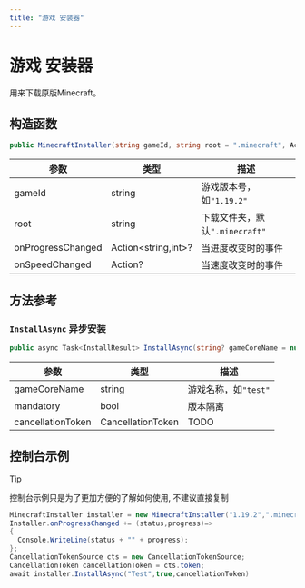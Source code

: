 ```yaml
---
title: "游戏 安装器"
---
```


# 游戏 安装器

用来下载原版Minecraft。

## 构造函数

```csharp
public MinecraftInstaller(string gameId, string root = ".minecraft", Action<string,int>? onProgressChanged = null, Action<string>? onSpeedChanged = null)
```

| 参数       | 类型     | 描述                    |
|----------|--------|-----------------------|
| gameId | string | 游戏版本号，如```"1.19.2"``` |
| root | string | 下载文件夹，默认```".minecraft"``` |
| onProgressChanged | Action<string,int>? | 当进度改变时的事件 |
| onSpeedChanged | Action<string>? | 当速度改变时的事件 |

## 方法参考

### ``InstallAsync`` 异步安装

```csharp
public async Task<InstallResult> InstallAsync(string? gameCoreName = null, bool mandatory = false, CancellationToken cancellationToken = default)
```

| 参数       | 类型     | 描述                    |
|----------|--------|-----------------------|
| gameCoreName | string | 游戏名称，如```"test"``` |
| mandatory | bool | 版本隔离 |
| cancellationToken | CancellationToken | TODO |

## 控制台示例

> [!TIP]
> 控制台示例只是为了更加方便的了解如何使用, 不建议直接复制

```csharp
MinecraftInstaller installer = new MinecraftInstaller("1.19.2",".minecraft");
Installer.onProgressChanged += (status,progress)=>
{
  Console.WriteLine(status + "" + progress);
};
CancellationTokenSource cts = new CancellationTokenSource;
CancellationToken cancellationToken = cts.token;
await installer.InstallAsync("Test",true,cancellationToken)
